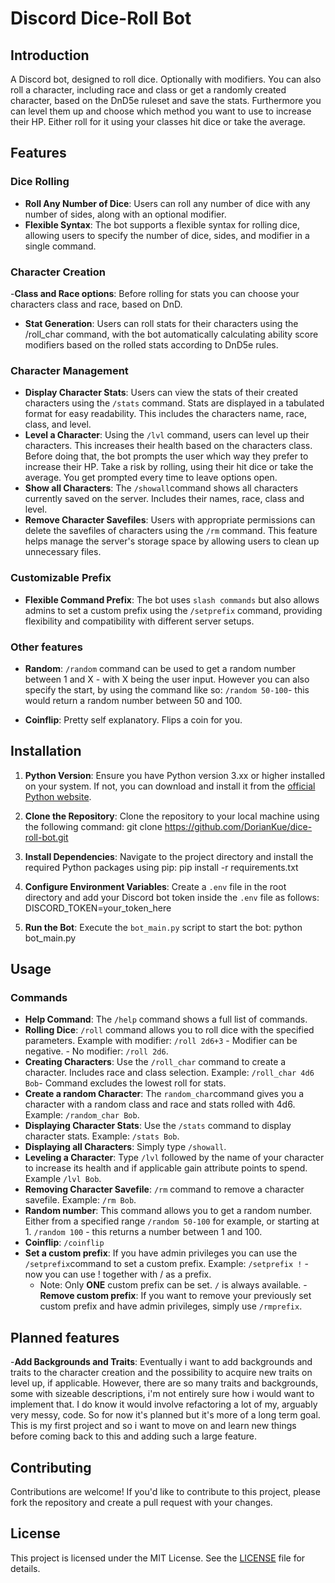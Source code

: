 # Discord Dice-Roll Bot

## Introduction

A Discord bot, designed to roll dice. Optionally with modifiers. 
You can also roll a character, including race and class or get a randomly created character, based on the DnD5e ruleset and save the stats.
Furthermore you can level them up and choose which method you want to use to increase their HP. Either roll for it using your classes hit dice or take the average.


## Features

### Dice Rolling

- **Roll Any Number of Dice**: Users can roll any number of dice with any number of sides, along with an optional modifier.
- **Flexible Syntax**: The bot supports a flexible syntax for rolling dice, allowing users to specify the number of dice, sides, and modifier in a single command.

### Character Creation

-**Class and Race options**: Before rolling for stats you can choose your characters class and race, based on DnD.

- **Stat Generation**:  Users can roll stats for their characters using the /roll_char command, with the bot automatically calculating ability score modifiers based on the rolled stats according to DnD5e rules.


### Character Management

- **Display Character Stats**: Users can view the stats of their created characters using the `/stats` command. Stats are displayed in a tabulated format for easy readability. This includes the characters name, race, class, and level.
- **Level a Character**: Using the `/lvl` command, users can level up their characters. This increases their health based on the characters class. Before doing that, the bot prompts the user which way they prefer to increase their HP. Take a risk by rolling, using their hit dice or take the average. You get prompted every time to leave options open.
- **Show all Characters**: The `/showall`command shows all characters currently saved on the server. Includes their names, race, class and level.
- **Remove Character Savefiles**: Users with appropriate permissions can delete the savefiles of characters using the `/rm` command. This feature helps manage the server's storage space by allowing users to clean up unnecessary files.

### Customizable Prefix

- **Flexible Command Prefix**: The bot uses `slash commands` but also  allows admins to set a custom prefix using the `/setprefix` command, providing flexibility and compatibility with different server setups.

### Other features

- **Random**: `/random` command can be used to get a random number between 1 and X - with X being the user input. However you can also specify the start, by using the command like so: `/random 50-100`- this would return a random number between 50 and 100.

- **Coinflip**: Pretty self explanatory. Flips a coin for you.


## Installation

1. **Python Version**: Ensure you have Python version 3.xx or higher installed on your system. If not, you can download and install it from the [official Python website](https://www.python.org/downloads/).


2. **Clone the Repository**: Clone the repository to your local machine using the following command:
git clone https://github.com/DorianKue/dice-roll-bot.git


3. **Install Dependencies**: Navigate to the project directory and install the required Python packages using pip:
pip install -r requirements.txt


4. **Configure Environment Variables**: Create a `.env` file in the root directory and add your Discord bot token inside the `.env` file as follows:
DISCORD_TOKEN=your_token_here


5. **Run the Bot**: Execute the `bot_main.py` script to start the bot:
python bot_main.py


## Usage

### Commands

- **Help Command**: The `/help` command shows a full list of commands.
- **Rolling Dice**: `/roll` command allows you to roll dice with the specified parameters. Example with modifier: `/roll 2d6+3` - Modifier can be negative. - No modifier: `/roll 2d6`.
- **Creating Characters**: Use the `/roll_char` command to create a character. Includes race and class selection. Example: `/roll_char 4d6 Bob`- Command excludes the lowest roll for stats.
- **Create a random Character**: The `random_char`command gives you a character with a random class and race and stats rolled with 4d6. Example: `/random_char Bob`.
- **Displaying Character Stats**: Use the `/stats` command to display character stats. Example: `/stats Bob`.
- **Displaying all Characters**: Simply type `/showall`.
- **Leveling a Character**: Type `/lvl` followed by the name of your character to increase its health and if applicable gain attribute points to spend. Example `/lvl Bob`.
- **Removing Character Savefile**: `/rm` command to remove a character savefile. Example: `/rm Bob`.
- **Random number**: This command allows you to get a random number. Either from a specified range `/random 50-100` for example, or starting at 1. `/random 100` - this returns a number between 1 and 100.
- **Coinflip**: `/coinflip`
- **Set a custom prefix**: If you have admin privileges you can use the `/setprefix`command to set a custom prefix. Example: `/setprefix !` - now you can use ! together with / as a prefix.
    - Note: Only **ONE** custom prefix can be set. `/` is always available.
-**Remove custom prefix**: If you want to remove your previously set custom prefix and have admin privileges, simply use `/rmprefix`.


## Planned features

-**Add Backgrounds and Traits**: Eventually i want to add backgrounds and traits to the character creation and the possibility to acquire new traits on level up, if applicable.
However, there are so many traits and backgrounds, some with sizeable descriptions, i'm not entirely sure how i would want to implement that. I do know it would involve refactoring a lot of my, arguably very messy, code. So for now it's planned but it's more of a long term goal. This is my first project and so i want to move on and learn new things before coming back to this and adding such a large feature.

## Contributing

Contributions are welcome! If you'd like to contribute to this project, please fork the repository and create a pull request with your changes.

## License

This project is licensed under the MIT License. See the [LICENSE](https://opensource.org/licenses/MIT) file for details.


